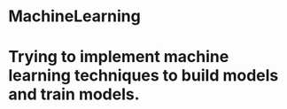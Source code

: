 # MachineLearning
# Trying to implement machine learning techniques to build models and train models.
